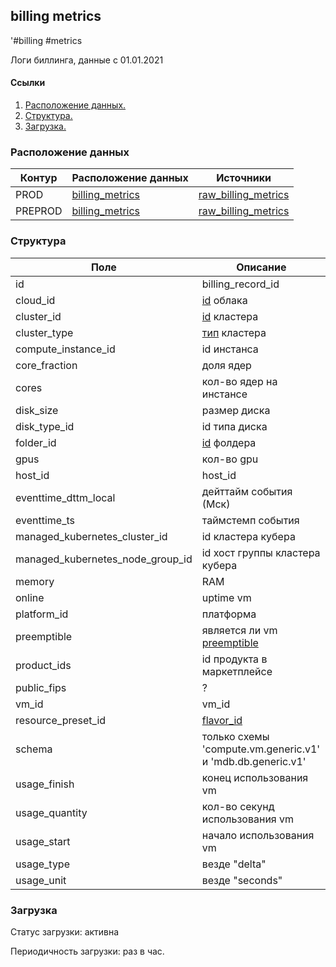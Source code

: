 ## billing metrics
'#billing #metrics

Логи биллинга, данные с 01.01.2021

#### Ссылки
1. [Расположение данных.](#расположение-данных)
2. [Структура.](#структура)
3. [Загрузка.](#загрузка)


### Расположение данных
| Контур  | Расположение данных                                                                                                            | Источники                                                                                                                                    |
|---------|--------------------------------------------------------------------------------------------------------------------------------|----------------------------------------------------------------------------------------------------------------------------------------------|
| PROD    | [billing_metrics](https://yt.yandex-team.ru/hahn/navigation?path=//home/cloud-dwh/data/prod/ods/billing/billing_metrics/1d)    | [raw_billing_metrics](https://yt.yandex-team.ru/hahn/navigation?path=//home/cloud-dwh/data/prod/raw/logfeller/billing/billing_metrics/1d)    |
| PREPROD | [billing_metrics](https://yt.yandex-team.ru/hahn/navigation?path=//home/cloud-dwh/data/preprod/ods/billing/billing_metrics/1d) | [raw_billing_metrics](https://yt.yandex-team.ru/hahn/navigation?path=//home/cloud-dwh/data/preprod/raw/logfeller/billing/billing_metrics/1d) |



### Структура
| Поле                             | Описание                                                                                       |
|----------------------------------|------------------------------------------------------------------------------------------------|
| id                               | billing_record_id                                                                              |
| cloud_id                         | [id](../../iam/clouds) облака                                                                  |
| cluster_id                       | [id](../../mdb/clusters) кластера                                                              |
| cluster_type                     | [тип](../../mdb/clusters) кластера                                                             |
| compute_instance_id              | id инстанса                                                                                    |
| core_fraction                    | доля ядер                                                                                      |
| cores                            | кол-во ядер на инстансе                                                                        |
| disk_size                        | размер диска                                                                                   |
| disk_type_id                     | id типа диска                                                                                  |
| folder_id                        | [id](../../iam/folders) фолдера                                                                |
| gpus                             | кол-во gpu                                                                                     |
| host_id                          | host_id                                                                                        |
| eventtime_dttm_local             | дейттайм события (Мск)                                                                         |
| eventtime_ts                     | таймстемп события                                                                              |
| managed_kubernetes_cluster_id    | id кластера кубера                                                                             |
| managed_kubernetes_node_group_id | id хост группы кластера кубера                                                                 |
| memory                           | RAM                                                                                            |
| online                           | uptime vm                                                                                      |
| platform_id                      | платформа                                                                                      |
| preemptible                      | является ли vm [preemptible](https://cloud.yandex.com/en/docs/compute/concepts/preemptible-vm) |
| product_ids                      | id продукта в маркетплейсе                                                                     |
| public_fips                      | ?                                                                                              |
| vm_id                            | vm_id                                                                                          |
| resource_preset_id               | [flavor_id](../../mdb/flavors)                                                                 |
| schema                           | только схемы 'compute.vm.generic.v1' и 'mdb.db.generic.v1'                                     |
| usage_finish                     | конец использования vm                                                                         |
| usage_quantity                   | кол-во секунд использования vm                                                                 |
| usage_start                      | начало использования vm                                                                        |
| usage_type                       | везде "delta"                                                                                  |
| usage_unit                       | везде "seconds"                                                                                |


### Загрузка

Статус загрузки: активна

Периодичность загрузки: раз в час.
